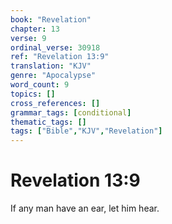 ```yaml
---
book: "Revelation"
chapter: 13
verse: 9
ordinal_verse: 30918
ref: "Revelation 13:9"
translation: "KJV"
genre: "Apocalypse"
word_count: 9
topics: []
cross_references: []
grammar_tags: [conditional]
thematic_tags: []
tags: ["Bible","KJV","Revelation"]
---
```


# Revelation 13:9

If any man have an ear, let him hear.

